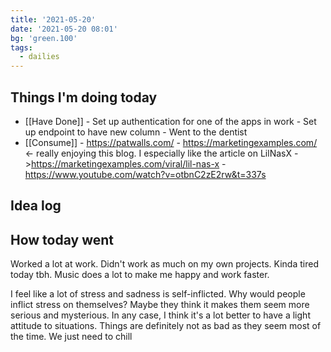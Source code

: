 ```yaml
---
title: '2021-05-20'
date: '2021-05-20 08:01'
bg: 'green.100'
tags:
  - dailies
---
```


## Things I'm doing today

- [[Have Done]] - Set up authentication for one of the apps in work - Set up endpoint to have new column - Went to the dentist
- [[Consume]] - https://patwalls.com/ - https://marketingexamples.com/ <- really enjoying this blog. I especially like the article on LilNasX ->https://marketingexamples.com/viral/lil-nas-x - https://www.youtube.com/watch?v=otbnC2zE2rw&t=337s

## Idea log

## How today went

Worked a lot at work. Didn't work as much on my own projects. Kinda tired today tbh. Music does a lot to make me happy and work faster.

I feel like a lot of stress and sadness is self-inflicted. Why would people inflict stress on themselves? Maybe they think it makes them seem more serious and mysterious. In any case, I think it's a lot better to have a light attitude to situations. Things are definitely not as bad as they seem most of the time. We just need to chill
